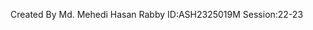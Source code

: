  Created By	     Md. Mehedi Hasan Rabby	    ID:ASH2325019M	         Session:22-23	                       
              
                         
                           
                             
